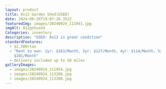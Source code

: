 ```yaml
---
layout: product
title: 8x12 Garden Shed(USED)
date: 2024-09-26T19:07:10.352Z
featuredImg: images/20240924_111941.jpg
imgAlt: 812gshused
Categories: inventory
description: "USED: 8x12 in great condition"
standardFeatures:
  - $2,500+tax
  - "Rent to own: 2yr: $163/Month, 3yr: $127/Month, 4yr: $114/Month, 5yr:
    $101/Month"
  - Delivery included up to 50 miles
galleryImages:
  - images/20240924_111954.jpg
  - images/20240924_113206.jpg
  - images/20240924_113208.jpg
---
```

